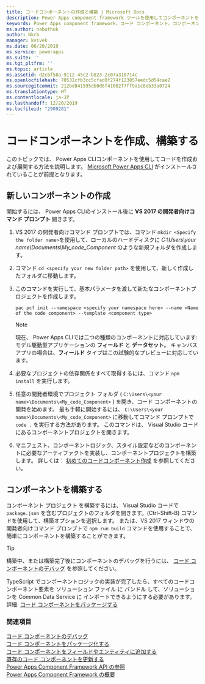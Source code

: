 ```yaml
---
title: コードコンポーネントの作成と構築 | Microsoft Docs
description: Power Apps component framework ツールを使用してコンポーネントを作成する
keywords: Power Apps component framework、コード コンポーネント、コンポーネント フレームワーク
ms.author: nabuthuk
author: Nkrb
manager: kvivek
ms.date: 06/20/2019
ms.service: powerapps
ms.suite: ''
ms.tgt_pltfrm: ''
ms.topic: article
ms.assetid: d2cbf58a-9112-45c2-b823-2c07a310714c
ms.openlocfilehash: 70532cfb3cc5cfad0f274f123857eedc5d54cae2
ms.sourcegitcommit: 212bd841595db0d6f41002f7ff9a1c8eb33a0724
ms.translationtype: HT
ms.contentlocale: ja-JP
ms.lasthandoff: 12/20/2019
ms.locfileid: "2909281"
---
```

# <a name="create-and-build-a-code-component"></a>コードコンポーネントを作成、構築する

このトピックでは、 Power Apps CLIコンポーネントを使用してコードを作成および展開する方法を説明します。 [Microsoft Power Apps CLI](https://aka.ms/PowerAppsCLI) がインストールされていることが前提となります。

## <a name="create-a-new-component"></a>新しいコンポーネントの作成

開始するには、 Power Apps CLIのインストール後に **VS 2017 の開発者向けコマンド プロンプト** 開きます。

1. VS 2017 の開発者向けコマンド プロンプトでは、コマンド `mkdir <Specify the folder name>`を使用して、ローカルのハードディスクに *C:\Users\your name\Documents\My_code_Component* のような新規フォルダを作成します。
2. コマンド `cd <specify your new folder path>` を使用して、新しく作成したフォルダに移動します。
3. このコマンドを実行して、基本パラメータを渡して新たなコンポーネントプロジェクトを作成します。

    ```CLI
    pac pcf init --namespace <specify your namespace here> --name <Name of the code component> --template <component type>
    ```
 
   > [!NOTE]
   > 現在、 Power Apps CLIでは二つの種類のコンポーネントに対応しています: モデル駆動型アプリケーションの **フィールド** と **データセット**。  キャンバス アプリの場合は、**フィールド** タイプはこの試験的なプレビューに対応しています。

4. 必要なプロジェクトの依存関係をすべて取得するには、コマンド `npm install` を実行します。
5. 任意の開発者環境でプロジェクト フォルダ ( `C:\Users\<your name>\Documents\<My_code_Component>` ) を開き、コード コンポーネントの開発を始めます。 最も手軽に開始するには、 `C:\Users\<your name>\Documents\<My_code_Component>` に移動してコマンド プロンプトで `code .` を実行する方法があります。 このコマンドは、 Visual Studio コードにあるコンポーネントプロジェクトを開きます。
6. マニフェスト、コンポーネントロジック、スタイル設定などのコンポーネントに必要なアーティファクトを実装し、コンポーネントプロジェクトを構築します。 詳しくは： [初めてのコードコンポーネント作成](implementing-controls-using-typescript.md) を参照してください。

## <a name="build-your-component"></a>コンポーネントを構築する

コンポーネント プロジェクト を構築するには、 Visual Studio コードで `package.json` を含むプロジェクトのフォルダを開きます。(Ctrl-Shift-B) コマンドを使用して、構築オプションを選択します。 または、VS 2017 ウィンドウの開発者向けコマンド プロンプトで  `npm run build` コマンドを使用することで、簡単にコンポーネントを構築することができます。

> [!TIP]
> 構築中、または構築完了後にコンポーネントのデバッグを行うには、 [コード コンポーネントのデバッグ](debugging-custom-controls.md) を参照してください。

TypeScript でコンポーネントロジックの実装が完了したら、すべてのコードコンポーネント要素を ソリューション ファイル に バンドル して、ソリューションを Common Data Service に インポートできるようにする必要があります。 詳細: [コード コンポーネントをパッケージする](import-custom-controls.md)

### <a name="see-also"></a>関連項目

[コード コンポーネントのデバッグ](debugging-custom-controls.md)<br/>
[コード コンポーネントをパッケージ化する](import-custom-controls.md)<br/>
[コード コンポーネントをフィールドやエンティティに追加する](add-custom-controls-to-a-field-or-entity.md)<br/>
[既存のコード コンポーネントを更新する](updating-existing-controls.md)<br/>
[Power Apps Component Framework API の参照](reference/index.md)<br/>
[Power Apps Component Framework の概要](overview.md)
